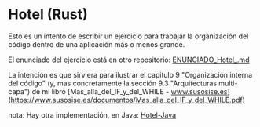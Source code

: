 # Hotel (Rust)

Esto es un intento de escribir un ejercicio para trabajar la organización del código dentro de una aplicación más o menos grande. 

El enunciado del ejercicio está en otro repositorio: [ENUNCIADO_Hotel_.md](https://github.com/JuanMuruaOlalde/sugerencias-para-practicar-programacion/blob/main/Hotel/ENUNCIADO_Hotel_.md)

La intención es que sirviera para ilustrar el capitulo 9 "Organización interna del código" (y, mas concretamente la sección 9.3 "Arquitecturas multi-capa") de mi libro [Mas_alla_del_IF_y_del_WHILE  -   www.susosise.es](https://www.susosise.es/documentos/Mas_alla_del_IF_y_del_WHILE.pdf)

nota: Hay otra implementación, en Java: [Hotel-Java](https://github.com/JuanMuruaOlalde/Hotel-Java)
